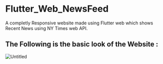 # Flutter_Web_NewsFeed
A completly Responsive website made using Flutter web which shows Recent News using NY Times web API.

## The Following is the basic look of the Website :

![Untitled](https://user-images.githubusercontent.com/58221273/72017372-8ca9c280-328b-11ea-8c38-c6f4d45b6aaa.png)
